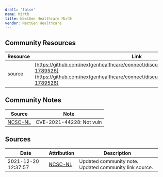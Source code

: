 ```yaml
---
draft: 'false'
name: Mirth
title: NextGen Healthcare Mirth
vendor: NextGen Healthcare
---
```



## Community Resources
| Resource | Link |
| --- | --- |
| source | [https://github.com/nextgenhealthcare/connect/discussions/4892#discussioncomment-1789526](https://github.com/nextgenhealthcare/connect/discussions/4892#discussioncomment-1789526) |

## Community Notes
| Source | Note |
| --- | --- |
| [NCSC-NL](https://github.com/NCSC-NL/log4shell/blob/main/software/README.md) | CVE-2021-44228: Not vuln </ul> |

## Sources
| Date | Attribution | Description |
| --- | --- | --- |
| 2021-12-20 12:37:57 | [NCSC-NL](https://github.com/NCSC-NL/log4shell/blob/main/software/README.md) | Updated community note. Updated community link source.  |
